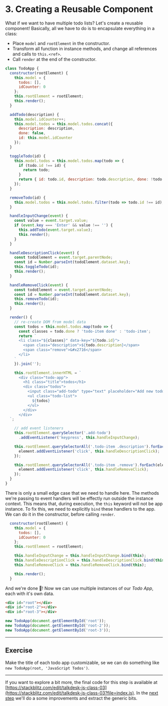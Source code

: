 # 3. Creating a Reusable Component

What if we want to have multiple todo lists? Let's create a reusable component! Basically, all we have to do is to encapsulate everything in a class:
- Place `model` and `rootElement` in the constructor.
- Transform all function in instance methods, and change all references and calls to `this.<ref>`.
- Call `render` at the end of the constructor.

```js
class TodoApp {
  constructor(rootElement) {
    this.model = {
      todos: [],
      idCounter: 0
    };
    this.rootElement = rootElement;
    this.render();
  }

  addTodo(description) {
    this.model.idCounter++;
    this.model.todos = this.model.todos.concat({
      description: description,
      done: false,
      id: this.model.idCounter
    });
  }

  toggleTodo(id) {
    this.model.todos = this.model.todos.map(todo => {
      if (todo.id !== id) {
        return todo;
      }
      return { id: todo.id, description: todo.description, done: !todo.done };
    });
  }

  removeTodo(id) {
    this.model.todos = this.model.todos.filter(todo => todo.id !== id);
  }

  handleInputChange(event) {
    const value = event.target.value;
    if (event.key === 'Enter' && value !== '') {
      this.addTodo(event.target.value);
      this.render();
    }
  }

  handleDescriptionClick(event) {
    const todoElement = event.target.parentNode;
    const id = Number.parseInt(todoElement.dataset.key);
    this.toggleTodo(id);
    this.render();
  }

  handleRemoveClick(event) {
    const todoElement = event.target.parentNode;
    const id = Number.parseInt(todoElement.dataset.key);
    this.removeTodo(id);
    this.render();
  }

  render() {
    // re-create DOM from model data
    const todos = this.model.todos.map(todo => {
      const classes = todo.done ? 'todo-item done' : 'todo-item';
      return `
      <li class="${classes}" data-key="${todo.id}">
        <span class="description">${todo.description}</span>
        <span class="remove">&#x2716</span>
      </li>
    `
    }).join('');

    this.rootElement.innerHTML = `
      <div class="todo-app">
        <h1 class="title">todos</h1>
        <div class="todos">
          <input class="add-todo" type="text" placeholder="Add new todo" />
          <ul class="todo-list">
            ${todos}
          </ul>
        </div>
      </div>
  `;

    // add event listeners
    this.rootElement.querySelector('.add-todo')
      .addEventListener('keypress', this.handleInputChange);

    this.rootElement.querySelectorAll('.todo-item .description').forEach(element => {
      element.addEventListener('click', this.handleDescriptionClick);
    });

    this.rootElement.querySelectorAll('.todo-item .remove').forEach(element => {
      element.addEventListener('click', this.handleRemoveClick);
    });
  }
}
```

There is only a small edge case that we need to handle here. The methods we're passing to event handlers will be effectly run outside the instance context. This means that, during execution, the `this` keyword will not be app instance. To fix this, we need to explicitly `bind` these handlers to the app. We can do it in the constructor, before calling `render`.
```js
  constructor(rootElement) {
    this.model = {
      todos: [],
      idCounter: 0
    };
    this.rootElement = rootElement;

    this.handleInputChange = this.handleInputChange.bind(this);
    this.handleDescriptionClick = this.handleDescriptionClick.bind(this);
    this.handleRemoveClick = this.handleRemoveClick.bind(this);

    this.render();
  }
```

And we're done 🎊! Now we can use multiple instances of our _Todo App_, each with it's own data.
```html
<div id="root"></div>
<div id="root-2"></div>
<div id="root-3"></div>
```
```js
new TodoApp(document.getElementById('root'));
new TodoApp(document.getElementById('root-2'));
new TodoApp(document.getElementById('root-3'));
```

---

## Exercise
Make the title of each todo app customizable, se we can do something like `new TodoApp(root, 'JavaScript Todos')`.

---
If you want to explore a bit more, the final code for this step is available at [https://stackblitz.com/edit/talkdesk-js-class-03](https://stackblitz.com/edit/talkdesk-js-class-03?file=index.js). In the [next step](./04-extracting-generic-bits.md) we'll do a some improvements and extract the generic bits.
